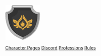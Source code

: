 
![Power Emblem][logo]

[logo]: power.png "Power Emblem"

[Character Pages](https://www.dofus.com/en/mmorpg/community/directories/guild-pages/253100222-power) [Discord](https://discord.gg/bMYHBrW) [Professions](professions) [Rules](rules)